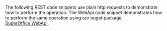 <!-- markdownlint-disable-file MD041 -->
The following REST code snippets use plain http requests to demonstrate how to perform the operation. The WebApi code snippet demonstrates how to perform the same operation using our nuget package [SuperOffice.WebApi][1].

<!-- Link References -->

[1]: https://www.nuget.org/packages/SuperOffice.WebApi

